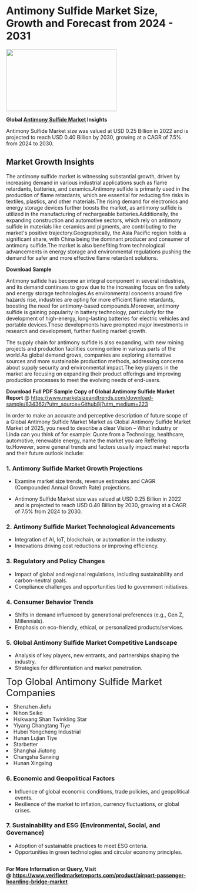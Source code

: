 <H1>Antimony Sulfide Market Size, Growth and Forecast from 2024 - 2031</H1><img class="aligncenter size-medium wp-image-584254" src="https://thirdeyenews.in/wp-content/uploads/2024/09/Global-Market-Research-300x168.jpeg" alt="" width="300" height="168" /><p><strong>Global&nbsp;<a href="https://www.marketsizeandtrends.com/download-sample/834362/?utm_source=Github8j?utm_medium=223">Antimony Sulfide Market</a> Insights</strong></p><p>Antimony Sulfide Market size was valued at USD 0.25 Billion in 2022 and is projected to reach USD 0.40 Billion by 2030, growing at a CAGR of 7.5% from 2024 to 2030.</p><p><h2>Market Growth Insights</h2> <p>The antimony sulfide market is witnessing substantial growth, driven by increasing demand in various industrial applications such as flame retardants, batteries, and ceramics.Antimony sulfide is primarily used in the production of flame retardants, which are essential for reducing fire risks in textiles, plastics, and other materials.The rising demand for electronics and energy storage devices further boosts the market, as antimony sulfide is utilized in the manufacturing of rechargeable batteries.Additionally, the expanding construction and automotive sectors, which rely on antimony sulfide in materials like ceramics and pigments, are contributing to the market's positive trajectory.Geographically, the Asia Pacific region holds a significant share, with China being the dominant producer and consumer of antimony sulfide.The market is also benefiting from technological advancements in energy storage and environmental regulations pushing the demand for safer and more effective flame retardant solutions.</p> <p><strong>Download Sample</strong></p> <p>Antimony sulfide has become an integral component in several industries, and its demand continues to grow due to the increasing focus on fire safety and energy storage technologies.As environmental concerns around fire hazards rise, industries are opting for more efficient flame retardants, boosting the need for antimony-based compounds.Moreover, antimony sulfide is gaining popularity in battery technology, particularly for the development of high-energy, long-lasting batteries for electric vehicles and portable devices.These developments have prompted major investments in research and development, further fueling market growth.</p> <p>The supply chain for antimony sulfide is also expanding, with new mining projects and production facilities coming online in various parts of the world.As global demand grows, companies are exploring alternative sources and more sustainable production methods, addressing concerns about supply security and environmental impact.The key players in the market are focusing on expanding their product offerings and improving production processes to meet the evolving needs of end-users.</p> <p><span class=""><strong>Download Full PDF Sample Copy of Global Antimony Sulfide Market Report</strong> @ <a href="https://www.marketsizeandtrends.com/download-sample/834362/?utm_source=Github8j?utm_medium=223" target="_blank">https://www.marketsizeandtrends.com/download-sample/834362/?utm_source=Github8j?utm_medium=223</a></span></p><p>In order to make an accurate and perceptive description of future scope of a Global&nbsp;Antimony Sulfide Market Market as Global&nbsp;Antimony Sulfide Market Market of 2025, you need to describe a clear Vision &ndash; What Industry or Linda can you think of for example: Quote from a Technology, healthcare, automotive, renewable energy, name the market you are Reffering to.However, some general trends and factors usually impact market reports and their future outlook include:</p><h3>1.&nbsp;<strong>Antimony Sulfide Market Growth Projections</strong></h3><ul><li>Examine market size trends, revenue estimates and CAGR (Compounded Annual Growth Rate) projections.</li><li><p>Antimony Sulfide Market size was valued at USD 0.25 Billion in 2022 and is projected to reach USD 0.40 Billion by 2030, growing at a CAGR of 7.5% from 2024 to 2030.</p></li></ul><h3>2.&nbsp;<strong>Antimony Sulfide Market Technological Advancements</strong></h3><ul><li>Integration of AI, IoT, blockchain, or automation in the industry.</li><li>Innovations driving cost reductions or improving efficiency.</li></ul><h3>3.&nbsp;<strong>Regulatory and Policy Changes</strong></h3><ul><li>Impact of global and regional regulations, including sustainability and carbon-neutral goals.</li><li>Compliance challenges and opportunities tied to government initiatives.</li></ul><h3>4.&nbsp;<strong>Consumer Behavior Trends</strong></h3><ul><li>Shifts in demand influenced by generational preferences (e.g., Gen Z, Millennials).</li><li>Emphasis on eco-friendly, ethical, or personalized products/services.</li></ul><h3>5.&nbsp;<strong>Global Antimony Sulfide Market Competitive Landscape</strong></h3><ul><li>Analysis of key players, new entrants, and partnerships shaping the industry.</li><li>Strategies for differentiation and market penetration.</li></ul><p data-pm-slice="1 1 []"><span style="color: inherit; font-family: inherit; font-size: 25px;">Top Global Antimony Sulfide Market Companies</span></p><div class="" data-test-id=""><p><li>Shenzhen Jiefu</li><li> Nihon Seiko</li><li> Hsikwang Shan Twinkling Star</li><li> Yiyang Changtang Tiye</li><li> Hubei Yongcheng Industrial</li><li> Hunan Lujian Tiye</li><li> Starbetter</li><li> Shanghai Jiutong</li><li> Changsha Sanxing</li><li> Hunan Xingxing</li></p></div><h3>6.&nbsp;<strong>Economic and Geopolitical Factors</strong></h3><ul><li>Influence of global economic conditions, trade policies, and geopolitical events.</li><li>Resilience of the market to inflation, currency fluctuations, or global crises.</li></ul><h3>7.&nbsp;<strong>Sustainability and ESG (Environmental, Social, and Governance)</strong></h3><ul><li>Adoption of sustainable practices to meet ESG criteria.</li><li>Opportunities in green technologies and circular economy principles.</li></ul><h2><strong style="font-size: 14px;">For More Information or Query, Visit @&nbsp;</strong><a style="background-color: #ffffff; font-size: 14px;" href="https://www.marketsizeandtrends.com/report/antimony-sulfide-market/" target="_blank">https://www.verifiedmarketreports.com/product/airport-passenger-boarding-bridge-market</a></h2>